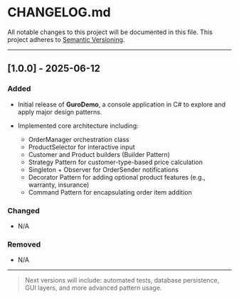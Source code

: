 # CHANGELOG.md

All notable changes to this project will be documented in this file.
This project adheres to [Semantic Versioning](https://semver.org/).

---

## \[1.0.0] - 2025-06-12

### Added

* Initial release of **GuroDemo**, a console application in C# to explore and apply major design patterns.
* Implemented core architecture including:

  * OrderManager orchestration class
  * ProductSelector for interactive input
  * Customer and Product builders (Builder Pattern)
  * Strategy Pattern for customer-type-based price calculation
  * Singleton + Observer for OrderSender notifications
  * Decorator Pattern for adding optional product features (e.g., warranty, insurance)
  * Command Pattern for encapsulating order item addition

### Changed

* N/A

### Removed

* N/A

---

> Next versions will include: automated tests, database persistence, GUI layers, and more advanced pattern usage.
